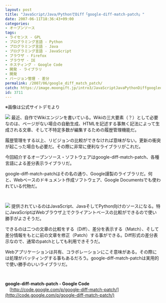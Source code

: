 ```yaml
---
layout: post
title: "JavaScript/Java/PythonでDiff「google-diff-match-patch」"
date: 2007-06-11T18:36:43+09:00
categories:
- オープンソース
tags: 
- ライセンス - GPL
- プログラミング言語 - Python
- プログラミング言語 - Java
- プログラミング言語 - JavaScript
- ブラウザ - Firefox
- ブラウザ - IE
- ホスティング - Google Code
- 開発 - ライブラリ
- 開発
- バージョン管理 - 差分
permalink: /2007/06/google_diff_match_patch/
catch: https://image.moongift.jp/intro3/JavaScriptJavaPythonDiffgooglediffmatchp_871F/googlediffmatchpatch1_thumb1.png
id: 3711
---
```

※画像は公式サイトデモより

 

[![](https://image.moongift.jp/intro3/JavaScriptJavaPythonDiffgooglediffmatchp_871F/googlediffmatchpatch2_thumb1.png)](https://image.moongift.jp/intro3/JavaScriptJavaPythonDiffgooglediffmatchp_871F/googlediffmatchpatch23.png) 最近、自作でWikiエンジンを書いている。Wikiの三大要素（？）として必要なのは、ページがない場合の自動生成、HTMLを記述する事無く記法によって生成される文章、そして不特定多数が編集するための履歴管理機能だ。

 

履歴管理をする以上、リビジョンの比較ができなければ意味がない。更新の衝突が起こった場合も必要だ。その際に非常に便利なライブラリがこれだ。

 

今回紹介するオープンソース・ソフトウェアはgoogle-diff-match-patch、各種言語による差分表示ライブラリだ。

<!--more--> 

google-diff-match-patchはその名の通り、Google謹製のライブラリだ。何と、Webベースのドキュメント作成ソフトウェア、Google Documentsでも使われている代物だ。

 

&nbsp;

 

[![](https://image.moongift.jp/intro3/JavaScriptJavaPythonDiffgooglediffmatchp_871F/googlediffmatchpatch1_thumb1.png)](https://image.moongift.jp/intro3/JavaScriptJavaPythonDiffgooglediffmatchp_871F/googlediffmatchpatch13.png) 提供されているのはJavaScript、JavaそしてPython向けのソースになる。特にJavaScriptはWebブラウザ上でクライアントベースの比較ができるので使い勝手がよさそうだ。

 

できるのは二つの文章の比較をする（Diff）、差分を表示する（Match）、そして差分情報をもとに前の文章を修正（Patch）する事ができる。Diff形式の差分表示なので、通常のpatchとしても利用できそうだ。

 

Webアプリケーションは共有、コラボレーションにこそ意味がある。その際には処理がバッティングする事もあるだろう。google-diff-match-patchは実用的で使い勝手のいいライブラリだ。

 

&nbsp;

 

**google-diff-match-patch - Google Code**  
　[http://code.google.com/p/google-diff-match-patch/](http://code.google.com/p/google-diff-match-patch/)

